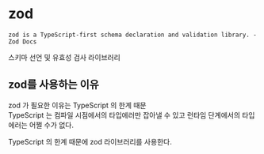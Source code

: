 # zod

```
zod is a TypeScript-first schema declaration and validation library. -Zod Docs
```

스키마 선언 및 유효성 검사 라이브러리

## zod를 사용하는 이유

zod 가 필요한 이유는 TypeScript 의 한계 때문  
TypeScript 는 컴파일 시점에서의 타입에러만 잡아낼 수 있고 런타임 단계에서의 타입 에러는 어쩔 수가 없다.

TypeScript 의 한계 때문에 zod 라이브러리를 사용한다.
